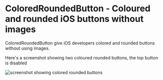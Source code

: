 # ColoredRoundedButton - Coloured and rounded iOS buttons without images

ColoredRoundedButton give iOS developers colored and rounded buttons without using images.

Here's a screenshot showing two coloured rounded buttons, the top button is disabled

![screenshot showing colored rounded buttons](ColoredRoundedButton/raw/master/colored-rounded-button-screenshot.png)

